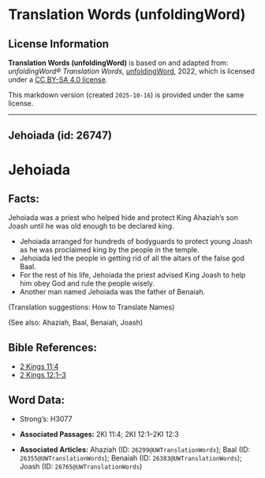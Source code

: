 # Translation Words (unfoldingWord)

## License Information

**Translation Words (unfoldingWord)** is based on and adapted from: _unfoldingWord® Translation Words_, [unfoldingWord](https://unfoldingword.org/utw), 2022, which is licensed under a [CC BY-SA 4.0 license](https://creativecommons.org/licenses/by-sa/4.0/legalcode.en).

This markdown version (created `2025-10-16`) is provided under the same license.



--------------------------------

## Jehoiada (id: 26747)

Jehoiada
========

Facts:
------

Jehoiada was a priest who helped hide and protect King Ahaziah’s son Joash until he was old enough to be declared king.

* Jehoiada arranged for hundreds of bodyguards to protect young Joash as he was proclaimed king by the people in the temple.
* Jehoiada led the people in getting rid of all the altars of the false god Baal.
* For the rest of his life, Jehoiada the priest advised King Joash to help him obey God and rule the people wisely.
* Another man named Jehoiada was the father of Benaiah.

(Translation suggestions: How to Translate Names)

(See also: Ahaziah, Baal, Benaiah, Joash)

Bible References:
-----------------

* [2 Kings 11:4](https://ref.ly/2Kgs11:4)
* [2 Kings 12:1–3](https://ref.ly/2Kgs12:1-2Kgs12:3)

Word Data:
----------

* Strong’s: H3077

* **Associated Passages:** 2KI 11:4; 2KI 12:1–2KI 12:3
* **Associated Articles:** Ahaziah (ID: `26299@UWTranslationWords`); Baal (ID: `26355@UWTranslationWords`); Benaiah (ID: `26383@UWTranslationWords`); Joash (ID: `26765@UWTranslationWords`)


